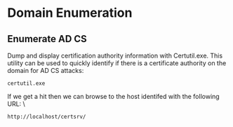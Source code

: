 # Domain Enumeration

## Enumerate AD CS

Dump and display certification authority information with Certutil.exe. This utility can be used to quickly identify if there is a certificate authority on the domain for AD CS attacks:

```certutil.exe```

If we get a hit then we can browse to the host identifed with the following URL: \

```http://localhost/certsrv/```
